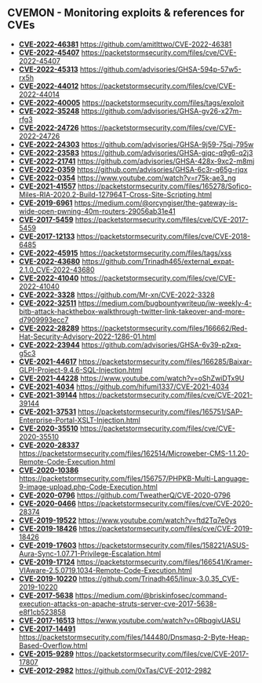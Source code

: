 ## CVEMON - Monitoring exploits & references for CVEs
- **[CVE-2022-46381](https://in.scanfactory.io/cvemon/CVE-2022-46381.html)** https://github.com/amitlttwo/CVE-2022-46381
- **[CVE-2022-45407](https://in.scanfactory.io/cvemon/CVE-2022-45407.html)** https://packetstormsecurity.com/files/cve/CVE-2022-45407
- **[CVE-2022-45313](https://in.scanfactory.io/cvemon/CVE-2022-45313.html)** https://github.com/advisories/GHSA-594p-57w5-rx5h
- **[CVE-2022-44012](https://in.scanfactory.io/cvemon/CVE-2022-44012.html)** https://packetstormsecurity.com/files/cve/CVE-2022-44014
- **[CVE-2022-40005](https://in.scanfactory.io/cvemon/CVE-2022-40005.html)** https://packetstormsecurity.com/files/tags/exploit
- **[CVE-2022-35248](https://in.scanfactory.io/cvemon/CVE-2022-35248.html)** https://github.com/advisories/GHSA-gv26-x27m-rfg3
- **[CVE-2022-24726](https://in.scanfactory.io/cvemon/CVE-2022-24726.html)** https://packetstormsecurity.com/files/cve/CVE-2022-24726
- **[CVE-2022-24303](https://in.scanfactory.io/cvemon/CVE-2022-24303.html)** https://github.com/advisories/GHSA-9j59-75qj-795w
- **[CVE-2022-23583](https://in.scanfactory.io/cvemon/CVE-2022-23583.html)** https://github.com/advisories/GHSA-gjqc-q9g6-q2j3
- **[CVE-2022-21741](https://in.scanfactory.io/cvemon/CVE-2022-21741.html)** https://github.com/advisories/GHSA-428x-9xc2-m8mj
- **[CVE-2022-0359](https://in.scanfactory.io/cvemon/CVE-2022-0359.html)** https://github.com/advisories/GHSA-6c3r-q65g-rjqx
- **[CVE-2022-0354](https://in.scanfactory.io/cvemon/CVE-2022-0354.html)** https://www.youtube.com/watch?v=r75k-ae3_ng
- **[CVE-2021-41557](https://in.scanfactory.io/cvemon/CVE-2021-41557.html)** https://packetstormsecurity.com/files/165278/Sofico-Miles-RIA-2020.2-Build-127964T-Cross-Site-Scripting.html
- **[CVE-2019-6961](https://in.scanfactory.io/cvemon/CVE-2019-6961.html)** https://medium.com/@orcyngiser/the-gateway-is-wide-open-pwning-40m-routers-29056ab31e41
- **[CVE-2017-5459](https://in.scanfactory.io/cvemon/CVE-2017-5459.html)** https://packetstormsecurity.com/files/cve/CVE-2017-5459
- **[CVE-2017-12133](https://in.scanfactory.io/cvemon/CVE-2017-12133.html)** https://packetstormsecurity.com/files/cve/CVE-2018-6485
- **[CVE-2022-45915](https://in.scanfactory.io/cvemon/CVE-2022-45915.html)** https://packetstormsecurity.com/files/tags/xss
- **[CVE-2022-43680](https://in.scanfactory.io/cvemon/CVE-2022-43680.html)** https://github.com/Trinadh465/external_expat-2.1.0_CVE-2022-43680
- **[CVE-2022-41040](https://in.scanfactory.io/cvemon/CVE-2022-41040.html)** https://packetstormsecurity.com/files/cve/CVE-2022-41040
- **[CVE-2022-3328](https://in.scanfactory.io/cvemon/CVE-2022-3328.html)** https://github.com/Mr-xn/CVE-2022-3328
- **[CVE-2022-32511](https://in.scanfactory.io/cvemon/CVE-2022-32511.html)** https://medium.com/bugbountywriteup/iw-weekly-4-bitb-attack-hackthebox-walkthrough-twitter-link-takeover-and-more-d7909993ecc7
- **[CVE-2022-28289](https://in.scanfactory.io/cvemon/CVE-2022-28289.html)** https://packetstormsecurity.com/files/166662/Red-Hat-Security-Advisory-2022-1286-01.html
- **[CVE-2022-23944](https://in.scanfactory.io/cvemon/CVE-2022-23944.html)** https://github.com/advisories/GHSA-6v39-p2xq-g5c3
- **[CVE-2021-44617](https://in.scanfactory.io/cvemon/CVE-2021-44617.html)** https://packetstormsecurity.com/files/166285/Baixar-GLPI-Project-9.4.6-SQL-Injection.html
- **[CVE-2021-44228](https://in.scanfactory.io/cvemon/CVE-2021-44228.html)** https://www.youtube.com/watch?v=oShZwiDTx9U
- **[CVE-2021-4034](https://in.scanfactory.io/cvemon/CVE-2021-4034.html)** https://github.com/hifumi1337/CVE-2021-4034
- **[CVE-2021-39144](https://in.scanfactory.io/cvemon/CVE-2021-39144.html)** https://packetstormsecurity.com/files/cve/CVE-2021-39144
- **[CVE-2021-37531](https://in.scanfactory.io/cvemon/CVE-2021-37531.html)** https://packetstormsecurity.com/files/165751/SAP-Enterprise-Portal-XSLT-Injection.html
- **[CVE-2020-35510](https://in.scanfactory.io/cvemon/CVE-2020-35510.html)** https://packetstormsecurity.com/files/cve/CVE-2020-35510
- **[CVE-2020-28337](https://in.scanfactory.io/cvemon/CVE-2020-28337.html)** https://packetstormsecurity.com/files/162514/Microweber-CMS-1.1.20-Remote-Code-Execution.html
- **[CVE-2020-10386](https://in.scanfactory.io/cvemon/CVE-2020-10386.html)** https://packetstormsecurity.com/files/156757/PHPKB-Multi-Language-9-image-upload.php-Code-Execution.html
- **[CVE-2020-0796](https://in.scanfactory.io/cvemon/CVE-2020-0796.html)** https://github.com/TweatherQ/CVE-2020-0796
- **[CVE-2020-0466](https://in.scanfactory.io/cvemon/CVE-2020-0466.html)** https://packetstormsecurity.com/files/cve/CVE-2020-28374
- **[CVE-2019-19522](https://in.scanfactory.io/cvemon/CVE-2019-19522.html)** https://www.youtube.com/watch?v=ftd2Tq7e0ys
- **[CVE-2019-18426](https://in.scanfactory.io/cvemon/CVE-2019-18426.html)** https://packetstormsecurity.com/files/cve/CVE-2019-18426
- **[CVE-2019-17603](https://in.scanfactory.io/cvemon/CVE-2019-17603.html)** https://packetstormsecurity.com/files/158221/ASUS-Aura-Sync-1.07.71-Privilege-Escalation.html
- **[CVE-2019-17124](https://in.scanfactory.io/cvemon/CVE-2019-17124.html)** https://packetstormsecurity.com/files/166541/Kramer-VIAware-2.5.0719.1034-Remote-Code-Execution.html
- **[CVE-2019-10220](https://in.scanfactory.io/cvemon/CVE-2019-10220.html)** https://github.com/Trinadh465/linux-3.0.35_CVE-2019-10220
- **[CVE-2017-5638](https://in.scanfactory.io/cvemon/CVE-2017-5638.html)** https://medium.com/@briskinfosec/command-execution-attacks-on-apache-struts-server-cve-2017-5638-e8f1cb523858
- **[CVE-2017-16513](https://in.scanfactory.io/cvemon/CVE-2017-16513.html)** https://www.youtube.com/watch?v=0RbqgivUASU
- **[CVE-2017-14491](https://in.scanfactory.io/cvemon/CVE-2017-14491.html)** https://packetstormsecurity.com/files/144480/Dnsmasq-2-Byte-Heap-Based-Overflow.html
- **[CVE-2015-9289](https://in.scanfactory.io/cvemon/CVE-2015-9289.html)** https://packetstormsecurity.com/files/cve/CVE-2017-17807
- **[CVE-2012-2982](https://in.scanfactory.io/cvemon/CVE-2012-2982.html)** https://github.com/0xTas/CVE-2012-2982
